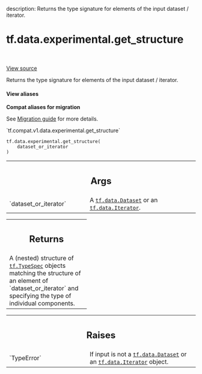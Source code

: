 description: Returns the type signature for elements of the input dataset / iterator.

<div itemscope itemtype="http://developers.google.com/ReferenceObject">
<meta itemprop="name" content="tf.data.experimental.get_structure" />
<meta itemprop="path" content="Stable" />
</div>

# tf.data.experimental.get_structure

<!-- Insert buttons and diff -->

<table class="tfo-notebook-buttons tfo-api nocontent" align="left">

</table>

<a target="_blank" href="/code/stable/tensorflow/python/data/ops/dataset_ops.py">View source</a>



Returns the type signature for elements of the input dataset / iterator.

<section class="expandable">
  <h4 class="showalways">View aliases</h4>
  <p>
<b>Compat aliases for migration</b>
<p>See
<a href="https://www.tensorflow.org/guide/migrate">Migration guide</a> for
more details.</p>
<p>`tf.compat.v1.data.experimental.get_structure`</p>
</p>
</section>

<pre class="devsite-click-to-copy prettyprint lang-py tfo-signature-link">
<code>tf.data.experimental.get_structure(
    dataset_or_iterator
)
</code></pre>



<!-- Placeholder for "Used in" -->


<!-- Tabular view -->
 <table class="responsive fixed orange">
<colgroup><col width="214px"><col></colgroup>
<tr><th colspan="2"><h2 class="add-link">Args</h2></th></tr>

<tr>
<td>
`dataset_or_iterator`
</td>
<td>
A <a href="../../../tf/data/Dataset.md"><code>tf.data.Dataset</code></a> or an <a href="../../../tf/data/Iterator.md"><code>tf.data.Iterator</code></a>.
</td>
</tr>
</table>



<!-- Tabular view -->
 <table class="responsive fixed orange">
<colgroup><col width="214px"><col></colgroup>
<tr><th colspan="2"><h2 class="add-link">Returns</h2></th></tr>
<tr class="alt">
<td colspan="2">
A (nested) structure of <a href="../../../tf/TypeSpec.md"><code>tf.TypeSpec</code></a> objects matching the structure of an
element of `dataset_or_iterator` and specifying the type of individual
components.
</td>
</tr>

</table>



<!-- Tabular view -->
 <table class="responsive fixed orange">
<colgroup><col width="214px"><col></colgroup>
<tr><th colspan="2"><h2 class="add-link">Raises</h2></th></tr>

<tr>
<td>
`TypeError`
</td>
<td>
If input is not a <a href="../../../tf/data/Dataset.md"><code>tf.data.Dataset</code></a> or an <a href="../../../tf/data/Iterator.md"><code>tf.data.Iterator</code></a>
object.
</td>
</tr>
</table>

